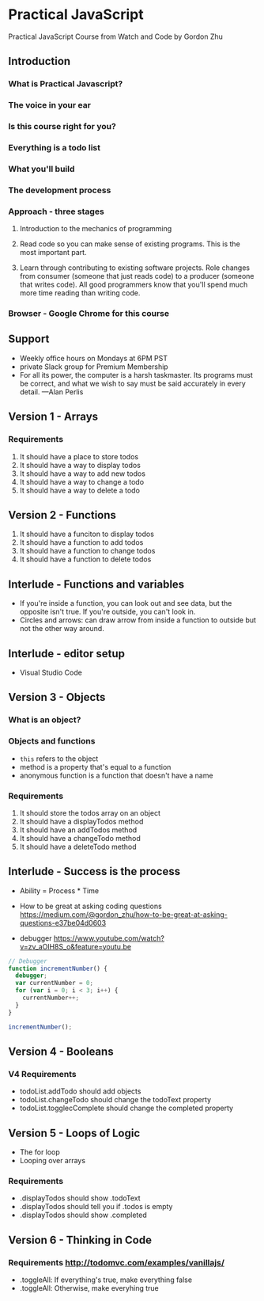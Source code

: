 # Practical JavaScript
Practical JavaScript Course from Watch and Code by Gordon Zhu

## Introduction

### What is Practical Javascript?

### The voice in your ear

### Is this course right for you?

### Everything is a todo list

### What you'll build

### The development process

### Approach - three stages

1. Introduction to the mechanics of programming

2. Read code so you can make sense of existing programs. This is the most important part.  

3. Learn through contributing to existing software projects. Role changes from consumer (someone that just reads code) to a producer (someone that writes code). All good programmers know that you'll spend much more time reading than writing code.

### Browser - Google Chrome for this course

## Support
- Weekly office hours on Mondays at 6PM PST
- private Slack group for Premium Membership
- For all its power, the computer is a harsh taskmaster. Its programs must be correct, and what we wish to say must be said accurately in every detail. —Alan Perlis

## Version 1 - Arrays

### Requirements
1. It should have a place to store todos
2. It should have a way to display todos
3. It should have a way to add new todos
4. It should have a way to change a todo
5. It should have a way to delete a todo

## Version 2 - Functions
1. It should have a funciton to display todos
2. It should have a function to add todos
3. It should have a function to change todos
4. It should have a function to delete todos

## Interlude - Functions and variables
- If you're inside a function, you can look out and see data, but the opposite isn't true. If you're outside, you can't look in.
- Circles and arrows: can draw arrow from inside a function to outside but not the other way around.

## Interlude - editor setup
- Visual Studio Code

## Version 3 - Objects

### What is an object?

### Objects and functions
- `this` refers to the object
- method is a property that's equal to a function
- anonymous function is a function that doesn't have a name

### Requirements
1. It should store the todos array on an object
2. It should have a displayTodos method
3. It should have an addTodos method
4. It should have a changeTodo method
5. It should have a deleteTodo method

## Interlude - Success is the process
- Ability = Process * Time

- How to be great at asking coding questions https://medium.com/@gordon_zhu/how-to-be-great-at-asking-questions-e37be04d0603

- debugger https://www.youtube.com/watch?v=zv_aOlH8S_o&feature=youtu.be

```JavaScript
// Debugger
function incrementNumber() {
  debugger;
  var currentNumber = 0;
  for (var i = 0; i < 3; i++) {
    currentNumber++;
  }
}

incrementNumber();
```

## Version 4 - Booleans

### V4 Requirements
- todoList.addTodo should add objects
- todoList.changeTodo should change the todoText property
- todoList.togglecComplete should change the completed property

## Version 5 - Loops of Logic
- The for loop
- Looping over arrays

### Requirements
- .displayTodos should show .todoText
- .displayTodos should tell you if .todos is empty
- .displayTodos should show .completed

## Version 6 - Thinking in Code

### Requirements http://todomvc.com/examples/vanillajs/
- .toggleAll: If everything's true, make everything false
- .toggleAll: Otherwise, make everyhing true
